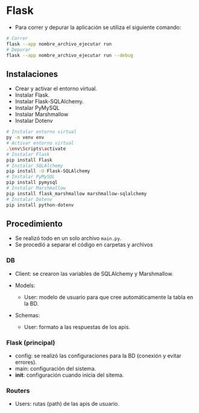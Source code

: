 # Flask

- Para correr y depurar la aplicación se utiliza el siguiente comando:

```sh
# Correr
flask --app nombre_archivo_ejecutar run
# Depurar
flask --app nombre_archivo_ejecutar run --debug
```

## Instalaciones

- Crear y activar el entorno virtual.
- Instalar Flask.
- Instalar Flask-SQLAlchemy.
- Instalar PyMySQL
- Instalar Marshmallow
- Instalar Dotenv

```sh
# Instalar entorno virtual
py -m venv env
# Activar entorno virtual
.\env\Scripts\activate
# Instalar Flask
pip install Flask
# Instalar SQLAlchemy
pip install -U Flask-SQLAlchemy
# Instalar PyMySQL
pip install pymysql
# Instalar Marshmallow
pip install flask_marshmallow marshmallow-sqlalchemy
# Instalar Dotenv
pip install python-dotenv
```

## Procedimiento

- Se realizó todo en un solo archivo `main.py`.
- Se procedió a separar el código en carpetas y archivos

### DB

- Client: se crearon las variables de SQLAlchemy y Marshmallow.
- Models:

  - User: modelo de usuario para que cree automáticamente la tabla en la BD.
- Schemas:

  - User: formato a las respuestas de los apis.

### Flask (principal)

- config: se realizó las configuraciones para la BD (conexión y evitar errores).
- main: configuración del sistema.
- __init__: configuración cuando inicia del sitema.

### Routers

- Users: rutas (path) de las apis de usuario.
